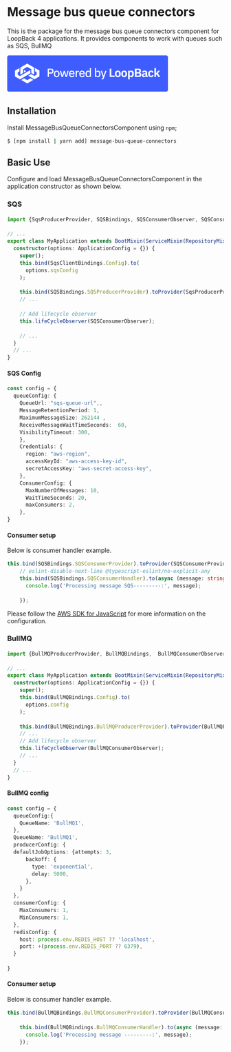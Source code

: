 # Message bus queue connectors
This is the package for the message bus queue connectors component for LoopBack 4 applications.
It provides components to work with queues such as SQS, BullMQ

[![LoopBack](https://github.com/loopbackio/loopback-next/raw/master/docs/site/imgs/branding/Powered-by-LoopBack-Badge-(blue)-@2x.png)](http://loopback.io/)

## Installation

Install MessageBusQueueConnectorsComponent using `npm`;

```sh
$ [npm install | yarn add] message-bus-queue-connectors
```

## Basic Use

Configure and load MessageBusQueueConnectorsComponent in the application constructor
as shown below.

### SQS
```ts
import {SqsProducerProvider, SQSBindings, SQSConsumerObserver, SQSConsumerProvider} from 'message-bus-queue-connectors/sqs';

// ...
export class MyApplication extends BootMixin(ServiceMixin(RepositoryMixin(RestApplication))) {
  constructor(options: ApplicationConfig = {}) {
    super();
    this.bind(SqsClientBindings.Config).to(
      options.sqsConfig
    );
    
    this.bind(SQSBindings.SQSProducerProvider).toProvider(SqsProducerProvider);
    // ...

    // Add lifecycle observer
    this.lifeCycleObserver(SQSConsumerObserver);

    // ...
  }
  // ...
}
```

#### SQS Config
```ts
const config = {
  queueConfig: {
    QueueUrl: "sqs-queue-url",,
    MessageRetentionPeriod: 1,
    MaximumMessageSize: 262144 ,
    ReceiveMessageWaitTimeSeconds:  60,
    VisibilityTimeout: 300,
    },
    Credentials: {
      region: "aws-region",
      accessKeyId: "aws-access-key-id",
      secretAccessKey: "aws-secret-access-key",
    },
    ConsumerConfig: {
      MaxNumberOfMessages: 10,
      WaitTimeSeconds: 20,
      maxConsumers: 2,
    },
}

```
#### Consumer setup
Below is consumer handler example.
```ts
this.bind(SQSBindings.SQSConsumerProvider).toProvider(SQSConsumerProvider);
    // eslint-disable-next-line @typescript-eslint/no-explicit-any
    this.bind(SQSBindings.SQSConsumerHandler).to(async (message: string) => {
      console.log('Processing message SQS---------:', message);
      
    });

```
Please follow the [AWS SDK for JavaScript](https://docs.aws.amazon.com/sdk-for-javascript/v2/developer-guide/sqs-examples-send-receive-messages.html) for more information on the configuration.


### BullMQ

```ts
import {BullMQProducerProvider, BullMQBindings,  BullMQConsumerObserver} from 'message-bus-queue-connectors/bullmq';

// ...
export class MyApplication extends BootMixin(ServiceMixin(RepositoryMixin(RestApplication))) {
  constructor(options: ApplicationConfig = {}) {
    super();
    this.bind(BullMQBindings.Config).to(
      options.config
    );
    
    this.bind(BullMQBindings.BullMQProducerProvider).toProvider(BullMQProducerProvider);
    // ...
    // Add lifecycle observer
    this.lifeCycleObserver(BullMQConsumerObserver);
    // ...
  }
  // ...
}
```

#### BullMQ config
```ts
const config = {
  queueConfig:{
    QueueName: 'BullMQ1',
  },
  QueueName: 'BullMQ1',
  producerConfig: {
  defaultJobOptions: {attempts: 3,
      backoff: {
        type: 'exponential',
        delay: 5000,
      },
    } 
  },
  consumerConfig: {
    MaxConsumers: 1,
    MinConsumers: 1,
  },
  redisConfig: {
    host: process.env.REDIS_HOST ?? 'localhost',
    port: +(process.env.REDIS_PORT ?? 6379),
  }
 
}

```

#### Consumer setup
Below is consumer handler example.
```ts
this.bind(BullMQBindings.BullMQConsumerProvider).toProvider(BullMQConsumerProvider);
    
    this.bind(BullMQBindings.BullMQConsumerHandler).to(async (message: string) => {
      console.log('Processing message ---------:', message);      
    });   
```
